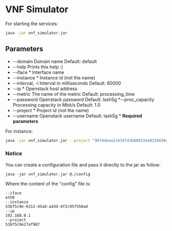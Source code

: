 # VNF Simulator

For starting the services:
```sh
java -jar vnf_simulator.jar
```
## Parameters

* \-\-domain
  Domain name
  Default: default
* \-\-help
  Prints this help :)
* \-\-iface \*
  Interface name
* \-\-instance \*
  Instance id (not the name)
* \-\-interval, -i
  Interval in milliseconds
  Default: 60000
* \-\-ip *
  Openstack host address
* \-\-metric
  The name of the metric
  Default: processing_time
* \-\-password
  Openstack password
  Default: lash5g
*\-\-proc_capacity
  Processing capacity in Mbit/s
  Default: 1.0
* \-\-project \*
  Project id (not the name)
* \-\-username
  Openstack username
  Default: lash5g
\*  **Required parameters**

For instance:
```sh
java -jar vnf_simulator.jar --project "9674deaa2c634743b089234a8226630a" --instance "7e49efff-ae7d-4140-9659-82c9e788d6b4" --iface "eth3" --interval 5000
```


### Notice
You can create a configuration file and pass it directly to the jar as follow:
```
java -jar vnf_simulator.jar @./config
```
Where the content of the "config" file is:
```
--iface
eth0
--instance
53bf5c9e-6312-45a8-a43d-4f2c95f550ad
--ip
192.168.0.1
--project
53bf5c9e27af987
```